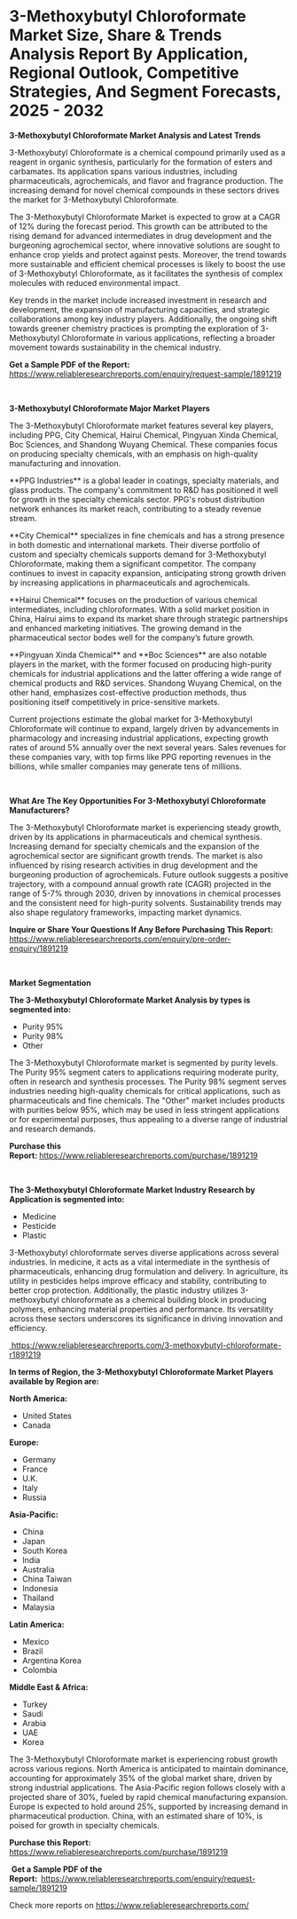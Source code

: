 <p><h1>3-Methoxybutyl Chloroformate Market Size, Share & Trends Analysis Report By Application, Regional Outlook, Competitive Strategies, And Segment Forecasts, 2025 - 2032</h1></p><p><strong>3-Methoxybutyl Chloroformate Market Analysis and Latest Trends</strong></p>
<p><p>3-Methoxybutyl Chloroformate is a chemical compound primarily used as a reagent in organic synthesis, particularly for the formation of esters and carbamates. Its application spans various industries, including pharmaceuticals, agrochemicals, and flavor and fragrance production. The increasing demand for novel chemical compounds in these sectors drives the market for 3-Methoxybutyl Chloroformate.</p><p>The 3-Methoxybutyl Chloroformate Market is expected to grow at a CAGR of 12% during the forecast period. This growth can be attributed to the rising demand for advanced intermediates in drug development and the burgeoning agrochemical sector, where innovative solutions are sought to enhance crop yields and protect against pests. Moreover, the trend towards more sustainable and efficient chemical processes is likely to boost the use of 3-Methoxybutyl Chloroformate, as it facilitates the synthesis of complex molecules with reduced environmental impact.</p><p>Key trends in the market include increased investment in research and development, the expansion of manufacturing capacities, and strategic collaborations among key industry players. Additionally, the ongoing shift towards greener chemistry practices is prompting the exploration of 3-Methoxybutyl Chloroformate in various applications, reflecting a broader movement towards sustainability in the chemical industry.</p></p>
<p><strong>Get a Sample PDF of the Report:&nbsp;</strong> <a href="https://www.reliableresearchreports.com/enquiry/request-sample/1891219?utm_campaign=2111&utm_medium=2&utm_source=Github&utm_content=ia&utm_term=03042025&utm_id=3-methoxybutyl-chloroformate">https://www.reliableresearchreports.com/enquiry/request-sample/1891219</a></p>
<p>&nbsp;</p>
<p><strong>3-Methoxybutyl Chloroformate Major Market Players</strong></p>
<p><p>The 3-Methoxybutyl Chloroformate market features several key players, including PPG, City Chemical, Hairui Chemical, Pingyuan Xinda Chemical, Boc Sciences, and Shandong Wuyang Chemical. These companies focus on producing specialty chemicals, with an emphasis on high-quality manufacturing and innovation.</p><p>**PPG Industries** is a global leader in coatings, specialty materials, and glass products. The company's commitment to R&D has positioned it well for growth in the specialty chemicals sector. PPG's robust distribution network enhances its market reach, contributing to a steady revenue stream.</p><p>**City Chemical** specializes in fine chemicals and has a strong presence in both domestic and international markets. Their diverse portfolio of custom and specialty chemicals supports demand for 3-Methoxybutyl Chloroformate, making them a significant competitor. The company continues to invest in capacity expansion, anticipating strong growth driven by increasing applications in pharmaceuticals and agrochemicals.</p><p>**Hairui Chemical** focuses on the production of various chemical intermediates, including chloroformates. With a solid market position in China, Hairui aims to expand its market share through strategic partnerships and enhanced marketing initiatives. The growing demand in the pharmaceutical sector bodes well for the company’s future growth.</p><p>**Pingyuan Xinda Chemical** and **Boc Sciences** are also notable players in the market, with the former focused on producing high-purity chemicals for industrial applications and the latter offering a wide range of chemical products and R&D services. Shandong Wuyang Chemical, on the other hand, emphasizes cost-effective production methods, thus positioning itself competitively in price-sensitive markets.</p><p>Current projections estimate the global market for 3-Methoxybutyl Chloroformate will continue to expand, largely driven by advancements in pharmacology and increasing industrial applications, expecting growth rates of around 5% annually over the next several years. Sales revenues for these companies vary, with top firms like PPG reporting revenues in the billions, while smaller companies may generate tens of millions.</p></p>
<p>&nbsp;</p>
<p><strong>What Are The Key Opportunities For 3-Methoxybutyl Chloroformate Manufacturers?</strong></p>
<p><p>The 3-Methoxybutyl Chloroformate market is experiencing steady growth, driven by its applications in pharmaceuticals and chemical synthesis. Increasing demand for specialty chemicals and the expansion of the agrochemical sector are significant growth trends. The market is also influenced by rising research activities in drug development and the burgeoning production of agrochemicals. Future outlook suggests a positive trajectory, with a compound annual growth rate (CAGR) projected in the range of 5-7% through 2030, driven by innovations in chemical processes and the consistent need for high-purity solvents. Sustainability trends may also shape regulatory frameworks, impacting market dynamics.</p></p>
<p><strong>Inquire or Share Your Questions If Any Before Purchasing This Report:</strong> <a href="https://www.reliableresearchreports.com/enquiry/pre-order-enquiry/1891219?utm_campaign=2111&utm_medium=2&utm_source=Github&utm_content=ia&utm_term=03042025&utm_id=3-methoxybutyl-chloroformate">https://www.reliableresearchreports.com/enquiry/pre-order-enquiry/1891219</a></p>
<p>&nbsp;</p>
<p><strong>Market Segmentation</strong></p>
<p><strong>The 3-Methoxybutyl Chloroformate Market Analysis by types is segmented into:</strong></p>
<p><ul><li>Purity 95%</li><li>Purity 98%</li><li>Other</li></ul></p>
<p><p>The 3-Methoxybutyl Chloroformate market is segmented by purity levels. The Purity 95% segment caters to applications requiring moderate purity, often in research and synthesis processes. The Purity 98% segment serves industries needing high-quality chemicals for critical applications, such as pharmaceuticals and fine chemicals. The "Other" market includes products with purities below 95%, which may be used in less stringent applications or for experimental purposes, thus appealing to a diverse range of industrial and research demands.</p></p>
<p><strong>Purchase this Report:&nbsp;</strong><a href="https://www.reliableresearchreports.com/purchase/1891219?utm_campaign=2111&utm_medium=2&utm_source=Github&utm_content=ia&utm_term=03042025&utm_id=3-methoxybutyl-chloroformate">https://www.reliableresearchreports.com/purchase/1891219</a></p>
<p>&nbsp;</p>
<p><strong>The 3-Methoxybutyl Chloroformate Market Industry Research by Application is segmented into:</strong></p>
<p><ul><li>Medicine</li><li>Pesticide</li><li>Plastic</li></ul></p>
<p><p>3-Methoxybutyl chloroformate serves diverse applications across several industries. In medicine, it acts as a vital intermediate in the synthesis of pharmaceuticals, enhancing drug formulation and delivery. In agriculture, its utility in pesticides helps improve efficacy and stability, contributing to better crop protection. Additionally, the plastic industry utilizes 3-methoxybutyl chloroformate as a chemical building block in producing polymers, enhancing material properties and performance. Its versatility across these sectors underscores its significance in driving innovation and efficiency.</p></p>
<p><a href="https://www.reliableresearchreports.com/3-methoxybutyl-chloroformate-r1891219?utm_campaign=2111&utm_medium=2&utm_source=Github&utm_content=ia&utm_term=03042025&utm_id=3-methoxybutyl-chloroformate">&nbsp;https://www.reliableresearchreports.com/3-methoxybutyl-chloroformate-r1891219</a></p>
<p><strong>In terms of Region, the 3-Methoxybutyl Chloroformate Market Players available by Region are:</strong></p>
<p>
    <p> <strong> North America: </strong>
        <ul>
            <li>United States</li>
            <li>Canada</li>
        </ul>
        </p> 
    <p> <strong> Europe: </strong>
        <ul>
            <li>Germany</li>
            <li>France</li>
            <li>U.K.</li>
            <li>Italy</li>
            <li>Russia</li>
        </ul>
        </p> 
    <p> <strong> Asia-Pacific: </strong>
        <ul>
            <li>China</li>
            <li>Japan</li>
            <li>South Korea</li>
            <li>India</li>
            <li>Australia</li>
            <li>China Taiwan</li>
            <li>Indonesia</li>
            <li>Thailand</li>
            <li>Malaysia</li>
        </ul>
        </p> 
    <p> <strong> Latin America: </strong>
        <ul>
            <li>Mexico</li>
            <li>Brazil</li>
            <li>Argentina Korea</li>
            <li>Colombia</li>
        </ul>
        </p> 
    <p> <strong> Middle East & Africa: </strong>
        <ul>
            <li>Turkey</li>
            <li>Saudi</li>
            <li>Arabia</li>
            <li>UAE</li>
            <li>Korea</li>
        </ul>
    </p>
    </p>
<p><p>The 3-Methoxybutyl Chloroformate market is experiencing robust growth across various regions. North America is anticipated to maintain dominance, accounting for approximately 35% of the global market share, driven by strong industrial applications. The Asia-Pacific region follows closely with a projected share of 30%, fueled by rapid chemical manufacturing expansion. Europe is expected to hold around 25%, supported by increasing demand in pharmaceutical production. China, with an estimated share of 10%, is poised for growth in specialty chemicals.</p></p>
<p><strong>Purchase this Report: </strong><a href="https://www.reliableresearchreports.com/purchase/1891219?utm_campaign=2111&utm_medium=2&utm_source=Github&utm_content=ia&utm_term=03042025&utm_id=3-methoxybutyl-chloroformate">https://www.reliableresearchreports.com/purchase/1891219</a></p>
<p>&nbsp;<strong>Get a Sample PDF of the Report:&nbsp;&nbsp;</strong><a href="https://www.reliableresearchreports.com/enquiry/request-sample/1891219?utm_campaign=2111&utm_medium=2&utm_source=Github&utm_content=ia&utm_term=03042025&utm_id=3-methoxybutyl-chloroformate">https://www.reliableresearchreports.com/enquiry/request-sample/1891219</a></p>
<p><strong></strong></p>
<p>Check more reports on <a href="https://www.reliableresearchreports.com/?utm_campaign=2111&utm_medium=2&utm_source=Github&utm_content=ia&utm_term=03042025&utm_id=3-methoxybutyl-chloroformate">https://www.reliableresearchreports.com/</a></p>